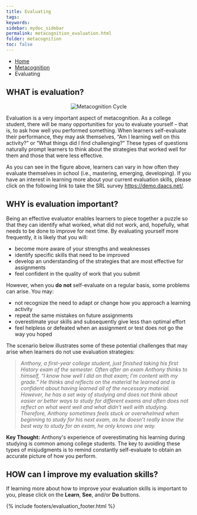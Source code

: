 ```yaml
---
title: Evaluating
tags: 
keywords: 
sidebar: mydoc_sidebar
permalink: metacognition_evaluation.html
folder: metacognition
toc: false
---
```


<ul class="breadcrumb">
    <li><a href="index.html">Home</a></li>
    <li><a href="metacognition.html">Metacognition</a></li>
    <li class="active">Evaluating</li>
</ul>

## WHAT is evaluation?

<center><img src='images/Evaluation-Chartpng' alt='Metacognition Cycle' /></center>

Evaluation is a very important aspect of metacognition. As a college student, there will be many opportunities for you to evaluate yourself – that is, to ask how well you performed something. When learners self-evaluate their performance, they may ask themselves, “Am I learning well on this activity?” or “What things did I find challenging?” These types of questions naturally prompt learners to think about the strategies that worked well for them and those that were less effective. 

As you can see in the figure above, learners can vary in how often they evaluate themselves in school (i.e., mastering, emerging, developing). If you have an interest in learning more about your current evaluation skills, please click on the following link to take the SRL survey https://demo.daacs.net/.

## WHY is evaluation important?

Being an effective evaluator enables learners to piece together a puzzle so that they can identify what worked, what did not work, and, hopefully, what needs to be done to improve for next time. By evaluating yourself more frequently, it is likely that you will:

* become more aware of your strengths and weaknesses
* identify specific skills that need to be improved
* develop an understanding of the strategies that are most effective for assignments
* feel confident in the quality of work that you submit


However, when you **do** **not** self-evaluate on a regular basis, some problems can arise. You may:

* not recognize the need to adapt or change how you approach a learning activity
* repeat the same mistakes on future assignments
* overestimate your skills and subsequently give less than optimal effort
* feel helpless or defeated when an assignment or test does not go the way you hoped


The scenario below illustrates some of these potential challenges that may arise when learners do not use evaluation strategies:

> *Anthony, a first-year college student, just finished taking his first
> History exam of the semester. Often after an exam Anthony thinks to
> himself, “I know how well I did on that exam; I’m content with my
> grade.” He thinks and reflects on the material he learned and is
> confident about having learned all of the necessary material. However,
> he has a set way of studying and does not think about easier or better
> ways to study for different exams and often does not reflect on what
> went well and what didn’t well with studying. Therefore, Anthony
> sometimes feels stuck or overwhelmed when beginning to study for his
> next exam, as he doesn’t really know the best way to study for an
> exam, he only knows one way.*

**Key Thought:** Anthony's experience of overestimating his learning during studying is common among college students. The key to avoiding these types of misjudgments is to remind constantly self-evaluate to obtain an accurate picture of how you perform.

## HOW can I improve my evaluation skills?

If learning more about how to improve your evaluation skills is important to you, please click on the **Learn**, **See**, and/or **Do** buttons.


{% include footers/evaluation_footer.html %}

